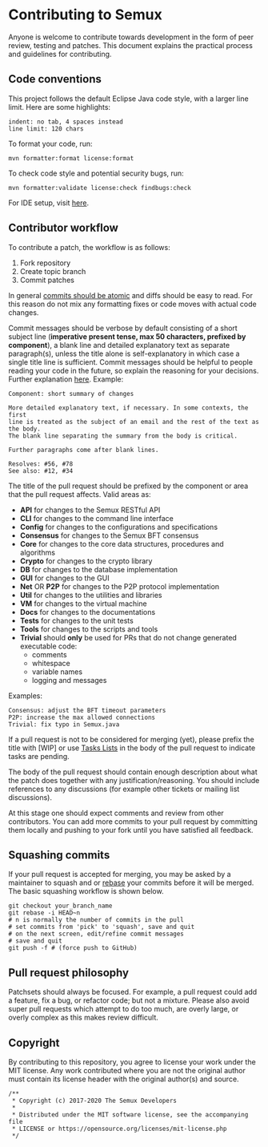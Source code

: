 # Contributing to Semux

Anyone is welcome to contribute towards development in the form of peer review, testing and patches. This document explains the practical process and guidelines for contributing.

## Code conventions

This project follows the default Eclipse Java code style, with a larger line limit. Here are some highlights:
```
indent: no tab, 4 spaces instead
line limit: 120 chars
```

To format your code, run:
```
mvn formatter:format license:format
```

To check code style and potential security bugs, run:
```
mvn formatter:validate license:check findbugs:check
```

For IDE setup, visit [here](../docs/IDE-Setup.md).

## Contributor workflow

To contribute a patch, the workflow is as follows:

  1. Fork repository
  2. Create topic branch
  3. Commit patches

In general [commits should be atomic](https://en.wikipedia.org/wiki/Atomic_commit#Atomic_commit_convention) and diffs should be easy to read. For this reason do not mix any formatting fixes or code moves with actual code changes.

Commit messages should be verbose by default consisting of a short subject line (**imperative present tense, max 50 characters, prefixed by component**), a blank line and detailed explanatory text as separate paragraph(s), unless the title alone is self-explanatory in which case a single title line is sufficient. Commit messages should be helpful to people reading your code in the future, so explain the reasoning for your decisions. Further explanation [here](https://github.com/agis/git-style-guide). Example:

```
Component: short summary of changes

More detailed explanatory text, if necessary. In some contexts, the first
line is treated as the subject of an email and the rest of the text as the body.
The blank line separating the summary from the body is critical.

Further paragraphs come after blank lines.

Resolves: #56, #78
See also: #12, #34
```

The title of the pull request should be prefixed by the component or area that the pull request affects. Valid areas as:

  - **API** for changes to the Semux RESTful API
  - **CLI** for changes to the command line interface
  - **Config** for changes to the configurations and specifications
  - **Consensus** for changes to the Semux BFT consensus
  - **Core** for changes to the core data structures, procedures and algorithms
  - **Crypto** for changes to the crypto library
  - **DB** for changes to the database implementation
  - **GUI** for changes to the GUI
  - **Net** OR **P2P** for changes to the P2P protocol implementation
  - **Util** for changes to the utilities and libraries
  - **VM** for changes to the virtual machine
  - **Docs** for changes to the documentations
  - **Tests** for changes to the unit tests
  - **Tools** for changes to the scripts and tools
  - **Trivial** should **only** be used for PRs that do not change generated executable code:
    - comments
    - whitespace
    - variable names
    - logging and messages

Examples:
```
Consensus: adjust the BFT timeout parameters
P2P: increase the max allowed connections
Trivial: fix typo in Semux.java
```

If a pull request is not to be considered for merging (yet), please prefix the title with [WIP] or use [Tasks Lists](https://help.github.com/articles/basic-writing-and-formatting-syntax/#task-lists) in the body of the pull request to indicate tasks are pending.

The body of the pull request should contain enough description about what the patch does together with any justification/reasoning. You should include references to any discussions (for example other tickets or mailing list discussions).

At this stage one should expect comments and review from other contributors. You can add more commits to your pull request by committing them locally and pushing to your fork until you have satisfied all feedback.


## Squashing commits

If your pull request is accepted for merging, you may be asked by a maintainer to squash and or [rebase](https://git-scm.com/docs/git-rebase) your commits before it will be merged. The basic squashing workflow is shown below.

```
git checkout your_branch_name
git rebase -i HEAD~n
# n is normally the number of commits in the pull
# set commits from 'pick' to 'squash', save and quit
# on the next screen, edit/refine commit messages
# save and quit
git push -f # (force push to GitHub)
```

## Pull request philosophy

Patchsets should always be focused. For example, a pull request could add a feature, fix a bug, or refactor code; but not a mixture. Please also avoid super pull requests which attempt to do too much, are overly large, or overly complex as this makes review difficult.


## Copyright

By contributing to this repository, you agree to license your work under the MIT license. Any work contributed where you are not the original author must contain its license header with the original author(s) and source.

```
/**
 * Copyright (c) 2017-2020 The Semux Developers
 *
 * Distributed under the MIT software license, see the accompanying file
 * LICENSE or https://opensource.org/licenses/mit-license.php
 */
```
